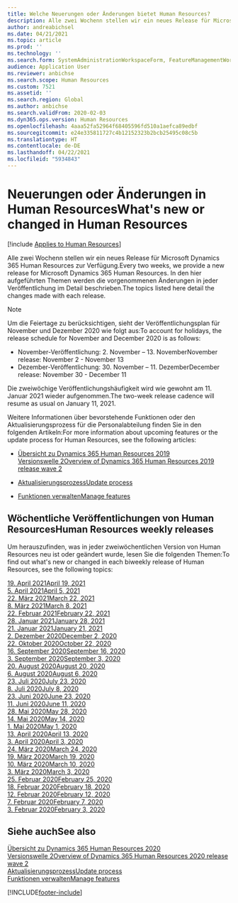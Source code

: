 ```yaml
---
title: Welche Neuerungen oder Änderungen bietet Human Resources?
description: Alle zwei Wochenn stellen wir ein neues Release für Microsoft Dynamics 365 Human Resources zur Verfügung. In den hier aufgeführten Themen werden die wöchentlich vorgenommenen Änderungen im Detail beschrieben.
author: andreabichsel
ms.date: 04/21/2021
ms.topic: article
ms.prod: ''
ms.technology: ''
ms.search.form: SystemAdministrationWorkspaceForm, FeatureManagementWorkspace
audience: Application User
ms.reviewer: anbichse
ms.search.scope: Human Resources
ms.custom: 7521
ms.assetid: ''
ms.search.region: Global
ms.author: anbichse
ms.search.validFrom: 2020-02-03
ms.dyn365.ops.version: Human Resources
ms.openlocfilehash: 4aaa52fa52964f68405596fd510a1aefca89edbf
ms.sourcegitcommit: e24e335811727c4b12152323b2bcb25495c08c5b
ms.translationtype: HT
ms.contentlocale: de-DE
ms.lasthandoff: 04/22/2021
ms.locfileid: "5934843"
---
```

# <a name="whats-new-or-changed-in-human-resources"></a><span data-ttu-id="94ccb-104">Neuerungen oder Änderungen in Human Resources</span><span class="sxs-lookup"><span data-stu-id="94ccb-104">What's new or changed in Human Resources</span></span>

[!include [Applies to Human Resources](../includes/applies-to-hr.md)]

<span data-ttu-id="94ccb-105">Alle zwei Wochenn stellen wir ein neues Release für Microsoft Dynamics 365 Human Resources zur Verfügung.</span><span class="sxs-lookup"><span data-stu-id="94ccb-105">Every two weeks, we provide a new release for Microsoft Dynamics 365 Human Resources.</span></span> <span data-ttu-id="94ccb-106">In den hier aufgeführten Themen werden die vorgenommenen Änderungen in jeder Veröffentlichung im Detail beschrieben.</span><span class="sxs-lookup"><span data-stu-id="94ccb-106">The topics listed here detail the changes made with each release.</span></span>

>[!NOTE]
><span data-ttu-id="94ccb-107">Um die Feiertage zu berücksichtigen, sieht der Veröffentlichungsplan für November und Dezember 2020 wie folgt aus:</span><span class="sxs-lookup"><span data-stu-id="94ccb-107">To account for holidays, the release schedule for November and December 2020 is as follows:</span></span>
>
>- <span data-ttu-id="94ccb-108">November-Veröffentlichung: 2. November – 13. November</span><span class="sxs-lookup"><span data-stu-id="94ccb-108">November release: November 2 - November 13</span></span>
>- <span data-ttu-id="94ccb-109">Dezember-Veröffentlichung: 30. November – 11. Dezember</span><span class="sxs-lookup"><span data-stu-id="94ccb-109">December release: November 30 - December 11</span></span>
> 
><span data-ttu-id="94ccb-110">Die zweiwöchige Veröffentlichungshäufigkeit wird wie gewohnt am 11. Januar 2021 wieder aufgenommen.</span><span class="sxs-lookup"><span data-stu-id="94ccb-110">The two-week release cadence will resume as usual on January 11, 2021.</span></span>

<span data-ttu-id="94ccb-111">Weitere Informationen über bevorstehende Funktionen oder den Aktualisierungsprozess für die Personalabteilung finden Sie in den folgenden Artikeln:</span><span class="sxs-lookup"><span data-stu-id="94ccb-111">For more information about upcoming features or the update process for Human Resources, see the following articles:</span></span> 

- [<span data-ttu-id="94ccb-112">Übersicht zu Dynamics 365 Human Resources 2019 Versionswelle 2</span><span class="sxs-lookup"><span data-stu-id="94ccb-112">Overview of Dynamics 365 Human Resources 2019 release wave 2</span></span>](/dynamics365-release-plan/2019wave2/dynamics365-human-resources/)

- [<span data-ttu-id="94ccb-113">Aktualisierungsprozess</span><span class="sxs-lookup"><span data-stu-id="94ccb-113">Update process</span></span>](hr-admin-setup-update-process.md)

- [<span data-ttu-id="94ccb-114">Funktionen verwalten</span><span class="sxs-lookup"><span data-stu-id="94ccb-114">Manage features</span></span>](hr-admin-manage-features.md)

## <a name="human-resources-weekly-releases"></a><span data-ttu-id="94ccb-115">Wöchentliche Veröffentlichungen von Human Resources</span><span class="sxs-lookup"><span data-stu-id="94ccb-115">Human Resources weekly releases</span></span>

<span data-ttu-id="94ccb-116">Um herauszufinden, was in jeder zweiwöchentlichen Version von Human Resources neu ist oder geändert wurde, lesen Sie die folgenden Themen:</span><span class="sxs-lookup"><span data-stu-id="94ccb-116">To find out what's new or changed in each biweekly release of Human Resources, see the following topics:</span></span>

[<span data-ttu-id="94ccb-117">19. April 2021</span><span class="sxs-lookup"><span data-stu-id="94ccb-117">April 19, 2021</span></span>](hr-whats-new-2021-04-19.md)</br>
[<span data-ttu-id="94ccb-118">5. April 2021</span><span class="sxs-lookup"><span data-stu-id="94ccb-118">April 5, 2021</span></span>](hr-whats-new-2021-04-05.md)</br>
[<span data-ttu-id="94ccb-119">22. März 2021</span><span class="sxs-lookup"><span data-stu-id="94ccb-119">March 22, 2021</span></span>](hr-whats-new-2021-03-22.md)</br>
[<span data-ttu-id="94ccb-120">8. März 2021</span><span class="sxs-lookup"><span data-stu-id="94ccb-120">March 8, 2021</span></span>](hr-whats-new-2021-03-08.md)</br>
[<span data-ttu-id="94ccb-121">22. Februar 2021</span><span class="sxs-lookup"><span data-stu-id="94ccb-121">February 22, 2021</span></span>](hr-whats-new-2021-02-22.md)</br>
[<span data-ttu-id="94ccb-122">28. Januar 2021</span><span class="sxs-lookup"><span data-stu-id="94ccb-122">January 28, 2021</span></span>](hr-whats-new-2021-01-28.md)</br>
[<span data-ttu-id="94ccb-123">21. Januar 2021</span><span class="sxs-lookup"><span data-stu-id="94ccb-123">January 21, 2021</span></span>](hr-whats-new-2021-01-21.md)</br>
[<span data-ttu-id="94ccb-124">2. Dezember 2020</span><span class="sxs-lookup"><span data-stu-id="94ccb-124">December 2, 2020</span></span>](hr-whats-new-2020-12-02.md)</br>
[<span data-ttu-id="94ccb-125">22. Oktober 2020</span><span class="sxs-lookup"><span data-stu-id="94ccb-125">October 22, 2020</span></span>](hr-whats-new-2020-10-22.md)</br>
[<span data-ttu-id="94ccb-126">16. September 2020</span><span class="sxs-lookup"><span data-stu-id="94ccb-126">September 16, 2020</span></span>](hr-whats-new-2020-09-16.md)</br>
[<span data-ttu-id="94ccb-127">3. September 2020</span><span class="sxs-lookup"><span data-stu-id="94ccb-127">September 3, 2020</span></span>](hr-whats-new-2020-09-03.md)</br>
[<span data-ttu-id="94ccb-128">20. August 2020</span><span class="sxs-lookup"><span data-stu-id="94ccb-128">August 20, 2020</span></span>](hr-whats-new-2020-08-20.md)</br>
[<span data-ttu-id="94ccb-129">6. August 2020</span><span class="sxs-lookup"><span data-stu-id="94ccb-129">August 6, 2020</span></span>](hr-whats-new-2020-08-06.md)</br>
[<span data-ttu-id="94ccb-130">23. Juli 2020</span><span class="sxs-lookup"><span data-stu-id="94ccb-130">July 23, 2020</span></span>](hr-whats-new-2020-07-23.md)</br>
[<span data-ttu-id="94ccb-131">8. Juli 2020</span><span class="sxs-lookup"><span data-stu-id="94ccb-131">July 8, 2020</span></span>](hr-whats-new-2020-07-08.md)</br>
[<span data-ttu-id="94ccb-132">23. Juni 2020</span><span class="sxs-lookup"><span data-stu-id="94ccb-132">June 23, 2020</span></span>](hr-whats-new-2020-06-23.md)</br>
[<span data-ttu-id="94ccb-133">11. Juni 2020</span><span class="sxs-lookup"><span data-stu-id="94ccb-133">June 11, 2020</span></span>](hr-whats-new-2020-06-11.md)</br>
[<span data-ttu-id="94ccb-134">28. Mai 2020</span><span class="sxs-lookup"><span data-stu-id="94ccb-134">May 28, 2020</span></span>](hr-whats-new-2020-05-28.md)</br>
[<span data-ttu-id="94ccb-135">14. Mai 2020</span><span class="sxs-lookup"><span data-stu-id="94ccb-135">May 14, 2020</span></span>](hr-whats-new-2020-05-14.md)</br>
[<span data-ttu-id="94ccb-136">1. Mai 2020</span><span class="sxs-lookup"><span data-stu-id="94ccb-136">May 1, 2020</span></span>](hr-whats-new-2020-05-01.md)</br>
[<span data-ttu-id="94ccb-137">13. April 2020</span><span class="sxs-lookup"><span data-stu-id="94ccb-137">April 13, 2020</span></span>](hr-whats-new-2020-04-13.md)</br>
[<span data-ttu-id="94ccb-138">3. April 2020</span><span class="sxs-lookup"><span data-stu-id="94ccb-138">April 3, 2020</span></span>](hr-whats-new-2020-04-03.md)</br>
[<span data-ttu-id="94ccb-139">24. März 2020</span><span class="sxs-lookup"><span data-stu-id="94ccb-139">March 24, 2020</span></span>](hr-whats-new-2020-03-24.md)</br>
[<span data-ttu-id="94ccb-140">19. März 2020</span><span class="sxs-lookup"><span data-stu-id="94ccb-140">March 19, 2020</span></span>](hr-whats-new-2020-03-19.md)</br>
[<span data-ttu-id="94ccb-141">10. März 2020</span><span class="sxs-lookup"><span data-stu-id="94ccb-141">March 10, 2020</span></span>](hr-whats-new-2020-03-10.md)</br>
[<span data-ttu-id="94ccb-142">3. März 2020</span><span class="sxs-lookup"><span data-stu-id="94ccb-142">March 3, 2020</span></span>](hr-whats-new-2020-03-03.md)</br>
[<span data-ttu-id="94ccb-143">25. Februar 2020</span><span class="sxs-lookup"><span data-stu-id="94ccb-143">February 25, 2020</span></span>](hr-whats-new-2020-02-25.md)</br>
[<span data-ttu-id="94ccb-144">18. Februar 2020</span><span class="sxs-lookup"><span data-stu-id="94ccb-144">February 18, 2020</span></span>](hr-whats-new-2020-02-18.md)</br>
[<span data-ttu-id="94ccb-145">12. Februar 2020</span><span class="sxs-lookup"><span data-stu-id="94ccb-145">February 12, 2020</span></span>](hr-whats-new-2020-02-12.md)</br>
[<span data-ttu-id="94ccb-146">7. Februar 2020</span><span class="sxs-lookup"><span data-stu-id="94ccb-146">February 7, 2020</span></span>](hr-whats-new-2020-02-07.md)</br>
[<span data-ttu-id="94ccb-147">3. Februar 2020</span><span class="sxs-lookup"><span data-stu-id="94ccb-147">February 3, 2020</span></span>](hr-whats-new-2020-02-03.md)

## <a name="see-also"></a><span data-ttu-id="94ccb-148">Siehe auch</span><span class="sxs-lookup"><span data-stu-id="94ccb-148">See also</span></span>

[<span data-ttu-id="94ccb-149">Übersicht zu Dynamics 365 Human Resources 2020 Versionswelle 2</span><span class="sxs-lookup"><span data-stu-id="94ccb-149">Overview of Dynamics 365 Human Resources 2020 release wave 2</span></span>](/dynamics365-release-plan/2020wave2/human-resources/dynamics365-human-resources/)</br>
[<span data-ttu-id="94ccb-150">Aktualisierungsprozess</span><span class="sxs-lookup"><span data-stu-id="94ccb-150">Update process</span></span>](hr-admin-setup-update-process.md)</br>
[<span data-ttu-id="94ccb-151">Funktionen verwalten</span><span class="sxs-lookup"><span data-stu-id="94ccb-151">Manage features</span></span>](hr-admin-manage-features.md)


[!INCLUDE[footer-include](../includes/footer-banner.md)]